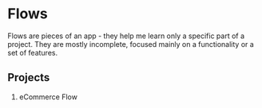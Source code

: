 #  Flows

Flows are pieces of an app - they help me learn only a specific part of a project. They are mostly incomplete, focused mainly on a functionality or a set of features.

## Projects

1. eCommerce Flow 

